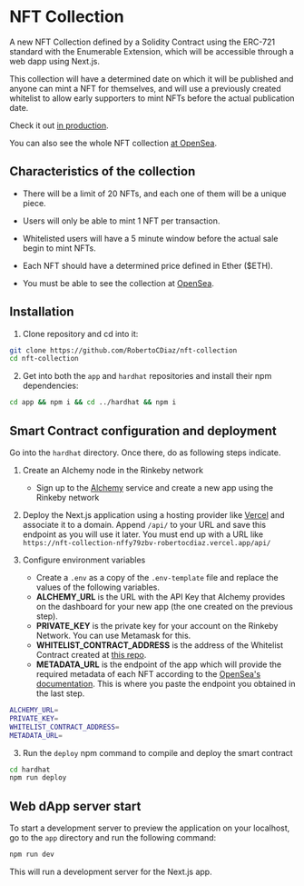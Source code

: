 # NFT Collection

A new NFT Collection defined by a Solidity Contract using the ERC-721 standard with the Enumerable Extension, which will be accessible through a web dapp using Next.js.

This collection will have a determined date on which it will be published and anyone can mint a NFT for themselves, and will use a previously created whitelist to allow early supporters to mint NFTs before the actual publication date.

Check it out [in production](https://nft-collection-nffy79zbv-robertocdiaz.vercel.app/).

You can also see the whole NFT collection [at OpenSea](https://testnets.opensea.io/collection/whitelistnftcollection-v2).

## Characteristics of the collection
* There will be a limit of 20 NFTs, and each one of them will be a unique piece.  

* Users will only be able to mint 1 NFT per transaction.

* Whitelisted users will have a 5 minute window before the actual sale begin to mint NFTs.

* Each NFT should have a determined price defined in Ether ($ETH).

* You must be able to see the collection at [OpenSea](https://testnets.opensea.io).

## Installation

1. Clone repository and cd into it:
```bash
git clone https://github.com/RobertoCDiaz/nft-collection
cd nft-collection
```

2. Get into both the `app` and `hardhat` repositories and install their npm dependencies:
```bash
cd app && npm i && cd ../hardhat && npm i
```

## Smart Contract configuration and deployment
Go into the `hardhat` directory. Once there, do as following steps indicate. 

1. Create an Alchemy node in the Rinkeby network
    * Sign up to the [Alchemy](https://www.alchemyapi.io) service and create a new app using the Rinkeby network

2. Deploy the Next.js application using a hosting provider like [Vercel](https://vercel.com) and associate it to a domain. Append `/api/` to your URL and save this endpoint as you will use it later. You must end up with a URL like `https://nft-collection-nffy79zbv-robertocdiaz.vercel.app/api/`

3. Configure environment variables
    * Create a `.env` as a copy of the `.env-template` file and replace the values of the following variables.
    * **ALCHEMY_URL** is the URL with the API Key that Alchemy provides on the dashboard for your new app (the one created on the previous step).
    * **PRIVATE_KEY** is the private key for your account on the Rinkeby Network. You can use Metamask for this.
    * **WHITELIST_CONTRACT_ADDRESS** is the address of the Whitelist Contract created at [this repo](https://github.com/RobertoCDiaz/whitelist-dapp).
    * **METADATA_URL** is the endpoint of the app which will provide the required metadata of each NFT according to the [OpenSea's documentation](https://docs.opensea.io/docs/metadata-standards). This is where you paste the endpoint you obtained in the last step.
```bash
ALCHEMY_URL=
PRIVATE_KEY=
WHITELIST_CONTRACT_ADDRESS=
METADATA_URL=
```

3. Run the `deploy` npm command to compile and deploy the smart contract

```bash
cd hardhat
npm run deploy
```

## Web dApp server start

To start a development server to preview the application on your localhost, go to the `app` directory and run the following command:

```bash
npm run dev
```

This will run a development server for the Next.js app.